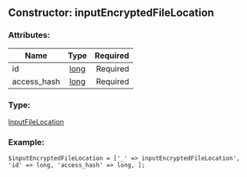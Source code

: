 ## Constructor: inputEncryptedFileLocation  

### Attributes:

| Name     |    Type       | Required |
|----------|:-------------:|---------:|
|id|[long](../types/long.md) | Required|
|access\_hash|[long](../types/long.md) | Required|
### Type: 

[InputFileLocation](../types/InputFileLocation.md)
### Example:

```
$inputEncryptedFileLocation = ['_' => inputEncryptedFileLocation', 'id' => long, 'access_hash' => long, ];
```